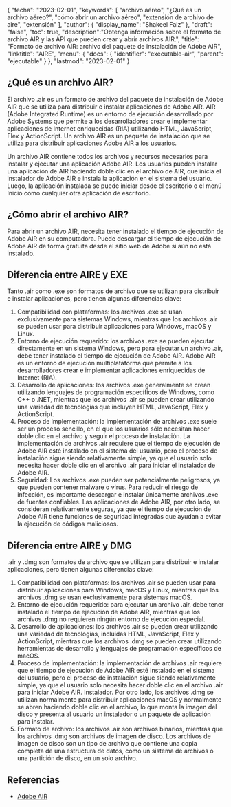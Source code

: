 {
"fecha": "2023-02-01",
  "keywords": [
"archivo aéreo",
"¿Qué es un archivo aéreo?",
"cómo abrir un archivo aéreo",
"extensión de archivo de aire",
"extensión"
],
  "author": {
"display_name": "Shakeel Faiz"
},
"draft": "false",
"toc": true,
  "description":"Obtenga información sobre el formato de archivo AIR y las API que pueden crear y abrir archivos AIR.",
"title": "Formato de archivo AIR: archivo del paquete de instalación de Adobe AIR",
"linktitle": "AIRE",
  "menu": {
    "docs": {
      "identifier": "executable-air",
"parent": "ejecutable"
}
},
"lastmod": "2023-02-01"
}

## ¿Qué es un archivo AIR?

El archivo .air es un formato de archivo del paquete de instalación de Adobe AIR que se utiliza para distribuir e instalar aplicaciones de Adobe AIR. AIR (Adobe Integrated Runtime) es un entorno de ejecución desarrollado por Adobe Systems que permite a los desarrolladores crear e implementar aplicaciones de Internet enriquecidas (RIA) utilizando HTML, JavaScript, Flex y ActionScript. Un archivo AIR es un paquete de instalación que se utiliza para distribuir aplicaciones Adobe AIR a los usuarios.

Un archivo AIR contiene todos los archivos y recursos necesarios para instalar y ejecutar una aplicación Adobe AIR. Los usuarios pueden instalar una aplicación de AIR haciendo doble clic en el archivo de AIR, que inicia el instalador de Adobe AIR e instala la aplicación en el sistema del usuario. Luego, la aplicación instalada se puede iniciar desde el escritorio o el menú Inicio como cualquier otra aplicación de escritorio.

## ¿Cómo abrir el archivo AIR?

Para abrir un archivo AIR, necesita tener instalado el tiempo de ejecución de Adobe AIR en su computadora. Puede descargar el tiempo de ejecución de Adobe AIR de forma gratuita desde el sitio web de Adobe si aún no está instalado.

## Diferencia entre AIRE y EXE

Tanto .air como .exe son formatos de archivo que se utilizan para distribuir e instalar aplicaciones, pero tienen algunas diferencias clave:

1. Compatibilidad con plataformas: los archivos .exe se usan exclusivamente para sistemas Windows, mientras que los archivos .air se pueden usar para distribuir aplicaciones para Windows, macOS y Linux.
2. Entorno de ejecución requerido: los archivos .exe se pueden ejecutar directamente en un sistema Windows, pero para ejecutar un archivo .air, debe tener instalado el tiempo de ejecución de Adobe AIR. Adobe AIR es un entorno de ejecución multiplataforma que permite a los desarrolladores crear e implementar aplicaciones enriquecidas de Internet (RIA).
3. Desarrollo de aplicaciones: los archivos .exe generalmente se crean utilizando lenguajes de programación específicos de Windows, como C++ o .NET, mientras que los archivos .air se pueden crear utilizando una variedad de tecnologías que incluyen HTML, JavaScript, Flex y ActionScript.
4. Proceso de implementación: la implementación de archivos .exe suele ser un proceso sencillo, en el que los usuarios sólo necesitan hacer doble clic en el archivo y seguir el proceso de instalación. La implementación de archivos .air requiere que el tiempo de ejecución de Adobe AIR esté instalado en el sistema del usuario, pero el proceso de instalación sigue siendo relativamente simple, ya que el usuario solo necesita hacer doble clic en el archivo .air para iniciar el instalador de Adobe AIR.
5. Seguridad: Los archivos .exe pueden ser potencialmente peligrosos, ya que pueden contener malware o virus. Para reducir el riesgo de infección, es importante descargar e instalar únicamente archivos .exe de fuentes confiables. Las aplicaciones de Adobe AIR, por otro lado, se consideran relativamente seguras, ya que el tiempo de ejecución de Adobe AIR tiene funciones de seguridad integradas que ayudan a evitar la ejecución de códigos maliciosos.

## Diferencia entre AIRE y DMG

.air y .dmg son formatos de archivo que se utilizan para distribuir e instalar aplicaciones, pero tienen algunas diferencias clave:

1. Compatibilidad con plataformas: los archivos .air se pueden usar para distribuir aplicaciones para Windows, macOS y Linux, mientras que los archivos .dmg se usan exclusivamente para sistemas macOS.
2. Entorno de ejecución requerido: para ejecutar un archivo .air, debe tener instalado el tiempo de ejecución de Adobe AIR, mientras que los archivos .dmg no requieren ningún entorno de ejecución especial.
3. Desarrollo de aplicaciones: los archivos .air se pueden crear utilizando una variedad de tecnologías, incluidas HTML, JavaScript, Flex y ActionScript, mientras que los archivos .dmg se pueden crear utilizando herramientas de desarrollo y lenguajes de programación específicos de macOS.
4. Proceso de implementación: la implementación de archivos .air requiere que el tiempo de ejecución de Adobe AIR esté instalado en el sistema del usuario, pero el proceso de instalación sigue siendo relativamente simple, ya que el usuario solo necesita hacer doble clic en el archivo .air para iniciar Adobe AIR. Instalador. Por otro lado, los archivos .dmg se utilizan normalmente para distribuir aplicaciones macOS y normalmente se abren haciendo doble clic en el archivo, lo que monta la imagen del disco y presenta al usuario un instalador o un paquete de aplicación para instalar.
5. Formato de archivo: los archivos .air son archivos binarios, mientras que los archivos .dmg son archivos de imagen de disco. Los archivos de imagen de disco son un tipo de archivo que contiene una copia completa de una estructura de datos, como un sistema de archivos o una partición de disco, en un solo archivo.

## Referencias
* [Adobe AIR](https://en.wikipedia.org/wiki/Adobe_AIR)

